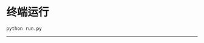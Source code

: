 # 终端运行

```shell
python run.py
```
**********************************************************************************************************************************************************************